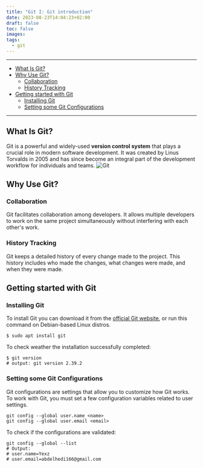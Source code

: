 ```yaml
---
title: "Git I: Git introduction"
date: 2023-08-23T14:04:23+02:00
draft: false
toc: false
images:
tags:
  - git
---
```

---
<!-- TOC start (generated with https://github.com/derlin/bitdowntoc) -->

- [What Is Git?](#what-is-git)
- [Why Use Git?](#why-use-git)
   * [Collaboration ](#collaboration)
   * [History Tracking](#history-tracking)
- [Getting started with Git](#getting-started-with-git)
   * [Installing Git](#installing-git)
   * [Setting some Git Configurations](#setting-some-git-configurations)

<!-- TOC end -->
---

<!-- TOC --><a name="what-is-git"></a>
## What Is Git?
Git is a powerful and widely-used **version control system** that plays a crucial role in modern software development. It was created by Linus Torvalds in 2005 and has since become an integral part of the development workflow for individuals and teams.
![Git](/img/gitArticles/gitLogo.png)
<!-- TOC --><a name="why-use-git"></a>
## Why Use Git?
<!-- TOC --><a name="collaboration"></a>
### Collaboration 
Git facilitates collaboration among developers. It allows multiple developers to work on the same project simultaneously without interfering with each other's work.
<!-- TOC --><a name="history-tracking"></a>
### History Tracking
Git keeps a detailed history of every change made to the project. This history includes who made the changes, what changes were made, and when they were made.
<!-- TOC --><a name="getting-started-with-git"></a>
## Getting started with Git
<!-- TOC --><a name="installing-git"></a>
### Installing Git
To install Git you can download it from the [official Git website](https://git-scm.com/downloads), or run this command on Debian-based Linux distros.
```shell
$ sudo apt install git
```

To check weather the installation successfully completed: 
```shell
$ git version
# output: git version 2.39.2
```
<!-- TOC --><a name="setting-some-git-configurations"></a>
### Setting some Git Configurations
Git configurations are settings that allow you to customize how Git works. To work with Git, you must set a few configuration variables related to user settings.
```shell
git config --global user.name <name>
git config --global user.email <email>
```

To check if the configurations are validated:
```shell
git config --global --list 
# Output:
# user.name=Yexz
# user.email=abdelhedi166@gmail.com
```

